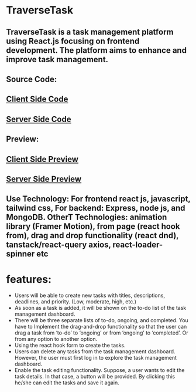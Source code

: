 # TraverseTask
## TraverseTask is a task management platform using React.js focusing on frontend development. The platform aims to enhance and improve task management.

## Source Code:
## [ Client Side Code](https://github.com/sahosskhan/TraverseTask-Client)

## [ Server Side Code](https://github.com/sahosskhan/TraverseTask-Server)
## Preview: 
## [ Client Side Preview](https://traversetask.web.app/)

## [ Server Side Preview](https://task-management-server-pied-mu.vercel.app/)















## Use Technology: For frontend react js, javascript, tailwind css, For backend: Express, node js, and MongoDB. OtherT Technologies: animation library (Framer Motion), from page (react hook from), drag and drop functionality (react dnd), tanstack/react-query axios, react-loader-spinner etc


# features:
- Users will be able to create new tasks with titles, descriptions, deadlines, and priority. (Low, moderate, high, etc.)
- As soon as a task is added, it will be shown on the to-do list of the task management dashboard.
- There will be three separate lists of to-do, ongoing, and completed. You have to Implement the drag-and-drop functionality so that the user can drag a task from ‘to-do’ to ‘ongoing’ or from ‘ongoing’ to ‘completed’. Or from any option to another option.
- Using the react hook form to create the tasks. 
- Users can delete any tasks from the task management dashboard. However, the user must first log in to explore the task management dashboard.
- Enable the task editing functionality. Suppose, a user wants to edit the task details. In that case, a button will be provided. By clicking this he/she can edit the tasks and save it again.



